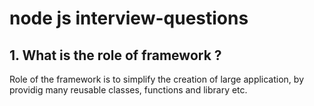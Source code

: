 # node js interview-questions

## 1. What is the role of framework ?
Role of the framework is to simplify the creation of large application, by providig many reusable classes, functions and library etc.